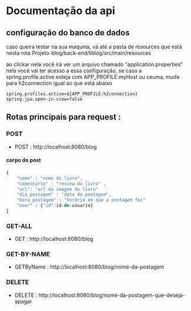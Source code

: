 #  Documentação da api

## configuração do banco de dados

caso queira testar na sua maquina, vá até a pasta de resources que está nesta rota Projeto-blog/back-end/liblog/src/main/resources

ao clickar nela você irá ver um arquivo chamado "application.properties" nela você vai ter acesso a essa configuração, se caso a spring.profile.active esteja com APP_PROFILE:myHost ou ceuma, mude para h2connection
igual ao que está abaixo
```
spring.profiles.active=${APP_PROFILE:h2connection}
spring.jpa.open-in-view=false
```

## Rotas principais para request :

### POST

* POST : http://localhost:8080/blog
  
#### corpo do post 

```javascript
{
    "nome" : "nome do livro",
    "comentario" : "review do livro" ,
    "url": "url da imagem do livro"
    "dia_postagem" : "data da postagem",
    "hora_postagem" : "horário em que a postagem foi"
    "user" : {"id":id-do-usuario}
}
```

### GET-ALL

* GET : http://localhost:8080/blog

### GET-BY-NAME 

* GETByName : http://localhost:8080/blog/nome-da-postagem

### DELETE

* DELETE : http://localhost:8080/blog/nome-da-postagem-que-deseja-apagar
